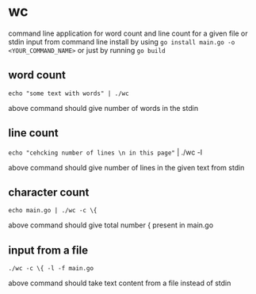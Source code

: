 # wc
command line application for word count and line count for a given file or stdin input from command line
install by using `go install main.go -o <YOUR_COMMAND_NAME>` or just by running `go build`

## word count
`echo "some text with words" | ./wc `

above command should give number of words in the stdin

## line count
`echo "cehcking number of lines \n in this page"` | ./wc -l

above command should give number of lines in the given text from stdin

## character count
`echo main.go | ./wc -c \{`

above command should give total number { present in main.go

## input from a file
`./wc -c \{ -l -f main.go`

above command should take text content from a file instead of stdin
